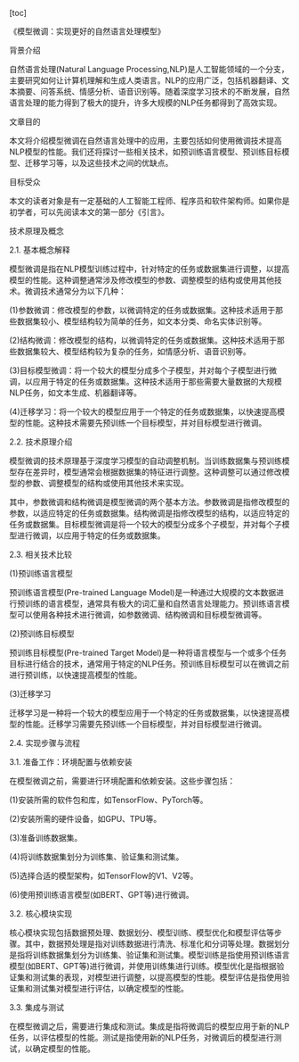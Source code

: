
[toc]                    
                
                
《模型微调：实现更好的自然语言处理模型》

背景介绍

自然语言处理(Natural Language Processing,NLP)是人工智能领域的一个分支，主要研究如何让计算机理解和生成人类语言。NLP的应用广泛，包括机器翻译、文本摘要、问答系统、情感分析、语音识别等。随着深度学习技术的不断发展，自然语言处理的能力得到了极大的提升，许多大规模的NLP任务都得到了高效实现。

文章目的

本文将介绍模型微调在自然语言处理中的应用，主要包括如何使用微调技术提高NLP模型的性能。我们还将探讨一些相关技术，如预训练语言模型、预训练目标模型、迁移学习等，以及这些技术之间的优缺点。

目标受众

本文的读者对象是有一定基础的人工智能工程师、程序员和软件架构师。如果你是初学者，可以先阅读本文的第一部分《引言》。

技术原理及概念

2.1. 基本概念解释

模型微调是指在NLP模型训练过程中，针对特定的任务或数据集进行调整，以提高模型的性能。这种调整通常涉及修改模型的参数、调整模型的结构或使用其他技术。微调技术通常分为以下几种：

(1)参数微调：修改模型的参数，以微调特定的任务或数据集。这种技术适用于那些数据集较小、模型结构较为简单的任务，如文本分类、命名实体识别等。

(2)结构微调：修改模型的结构，以微调特定的任务或数据集。这种技术适用于那些数据集较大、模型结构较为复杂的任务，如情感分析、语音识别等。

(3)目标模型微调：将一个较大的模型分成多个子模型，并对每个子模型进行微调，以应用于特定的任务或数据集。这种技术适用于那些需要大量数据的大规模NLP任务，如文本生成、机器翻译等。

(4)迁移学习：将一个较大的模型应用于一个特定的任务或数据集，以快速提高模型的性能。这种技术需要先预训练一个目标模型，并对目标模型进行微调。

2.2. 技术原理介绍

模型微调的技术原理基于深度学习模型的自动调整机制。当训练数据集与预训练模型存在差异时，模型通常会根据数据集的特征进行调整。这种调整可以通过修改模型的参数、调整模型的结构或使用其他技术来实现。

其中，参数微调和结构微调是模型微调的两个基本方法。参数微调是指修改模型的参数，以适应特定的任务或数据集。结构微调是指修改模型的结构，以适应特定的任务或数据集。目标模型微调是将一个较大的模型分成多个子模型，并对每个子模型进行微调，以应用于特定的任务或数据集。

2.3. 相关技术比较

(1)预训练语言模型

预训练语言模型(Pre-trained Language Model)是一种通过大规模的文本数据进行预训练的语言模型，通常具有极大的词汇量和自然语言处理能力。预训练语言模型可以使用各种技术进行微调，如参数微调、结构微调和目标模型微调等。

(2)预训练目标模型

预训练目标模型(Pre-trained Target Model)是一种将语言模型与一个或多个任务目标进行结合的技术，通常用于特定的NLP任务。预训练目标模型可以在微调之前进行预训练，以快速提高模型的性能。

(3)迁移学习

迁移学习是一种将一个较大的模型应用于一个特定的任务或数据集，以快速提高模型的性能。迁移学习需要先预训练一个目标模型，并对目标模型进行微调。

2.4. 实现步骤与流程

3.1. 准备工作：环境配置与依赖安装

在模型微调之前，需要进行环境配置和依赖安装。这些步骤包括：

(1)安装所需的软件包和库，如TensorFlow、PyTorch等。

(2)安装所需的硬件设备，如GPU、TPU等。

(3)准备训练数据集。

(4)将训练数据集划分为训练集、验证集和测试集。

(5)选择合适的模型架构，如TensorFlow的V1、V2等。

(6)使用预训练语言模型(如BERT、GPT等)进行微调。

3.2. 核心模块实现

核心模块实现包括数据预处理、数据划分、模型训练、模型优化和模型评估等步骤。其中，数据预处理是指对训练数据进行清洗、标准化和分词等处理。数据划分是指将训练数据集划分为训练集、验证集和测试集。模型训练是指使用预训练语言模型(如BERT、GPT等)进行微调，并使用训练集进行训练。模型优化是指根据验证集和测试集的表现，对模型进行调整，以提高模型的性能。模型评估是指使用验证集和测试集对模型进行评估，以确定模型的性能。

3.3. 集成与测试

在模型微调之后，需要进行集成和测试。集成是指将微调后的模型应用于新的NLP任务，以评估模型的性能。测试是指使用新的NLP任务，对微调后的模型进行测试，以确定模型的性能。

